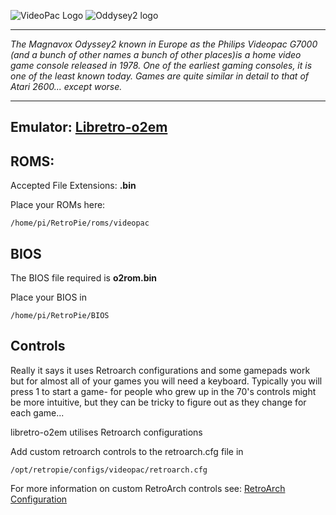 ![VideoPac Logo](https://jumafas.files.wordpress.com/2008/03/videopac.png) ![Oddysey2 logo](http://upload.wikimedia.org/wikipedia/de/thumb/0/0c/Odyssey2-logo.svg/320px-Odyssey2-logo.svg.png)  
***
_The Magnavox Odyssey2 known in Europe as the Philips Videopac G7000 (and a bunch of other names a bunch of other places)is a home video game console released in 1978. One of the earliest gaming consoles, it is one of the least known today. Games are quite similar in detail to that of Atari 2600... except worse._
***
## Emulator: [Libretro-o2em](https://github.com/libretro/libretro-o2em)

## ROMS: 

Accepted File Extensions: **.bin**

Place your ROMs here:
```
/home/pi/RetroPie/roms/videopac
```

## BIOS

The BIOS file required is **o2rom.bin**

Place your BIOS in
```
/home/pi/RetroPie/BIOS
```

## Controls

Really it says it uses Retroarch configurations and some gamepads work but for almost all of your games you will need a keyboard. Typically you will press 1 to start a game- for people who grew up in the 70's controls might be more intuitive, but they can be tricky to figure out as they change for each game...

libretro-o2em utilises Retroarch configurations

Add custom retroarch controls to the retroarch.cfg file in
```shell
/opt/retropie/configs/videopac/retroarch.cfg
```
For more information on custom RetroArch controls see: [RetroArch Configuration](https://github.com/petrockblog/RetroPie-Setup/wiki/RetroArch-Configuration)